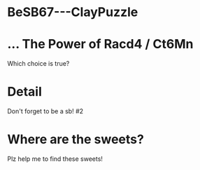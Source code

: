 # BeSB67---ClayPuzzle


# ... The Power of Racd4 / Ct6Mn
Which choice is true?

# Detail
Don't forget to be a sb!
#2


# Where are the sweets?
Plz help me to find these sweets!
